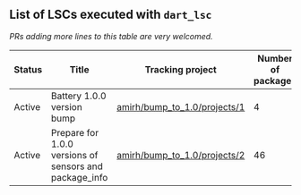 ## List of LSCs executed with `dart_lsc`

*PRs adding more lines to this table are very welcomed.*

**Status** | **Title** | **Tracking project** | **Number of packages** | **Migration type**
-------|----------|------------------|--------------------|---------------
Active | Battery 1.0.0 version bump | [amirh/bump_to_1.0/projects/1](https://github.com/amirh/bump_to_1.0/projects/1) |  4 |migrate_to_1 | 
Active | Prepare for 1.0.0 versions of sensors and package_info | [amirh/bump_to_1.0/projects/2](https://github.com/amirh/bump_to_1.0/projects/2) |  46 |migrate_to_1 | 

